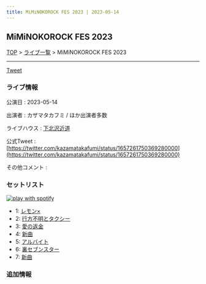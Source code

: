 ```yaml
---
title: MiMiNOKOROCK FES 2023 | 2023-05-14
---
```

## MiMiNOKOROCK FES 2023

[TOP](/setlist/) > [ライブ一覧](lives.html) > MiMiNOKOROCK FES 2023

___

<a href="https://twitter.com/share?ref_src=twsrc%5Etfw" data-text="3markets[ ]セットリスト > MiMiNOKOROCK FES 2023" class="twitter-share-button" data-via="3markets" data-hashtags="3markets" data-related="3markets" data-show-count="false">Tweet</a>

### ライブ情報

公演日
:    2023-05-14

出演者
:    カザマタカフミ / ほか出演者多数

ライブハウス
:    [下北沢近道](livehouse059.html)

公式Tweet
:    [https://twitter.com/kazamatakafumi/status/1657261750369280000](https://twitter.com/kazamatakafumi/status/1657261750369280000)

その他コメント
:    

### セットリスト


[![play with spotify](images/spotify-icon.png)](https://open.spotify.com/playlist/1A6Q1IKDi5nQJBkCV30GaD)



*  1: [レモン×](song003.html)
*  2: [行方不明とタクシー](song039.html)
*  3: [愛の返金](song012.html)
*  4: [新曲](song001.html)
*  5: [アルバイト](song042.html)
*  6: [裏セブンスター](song017.html)
*  7: [新曲](song001.html)


### 追加情報






<script async src="https://platform.twitter.com/widgets.js" charset="utf-8"></script>